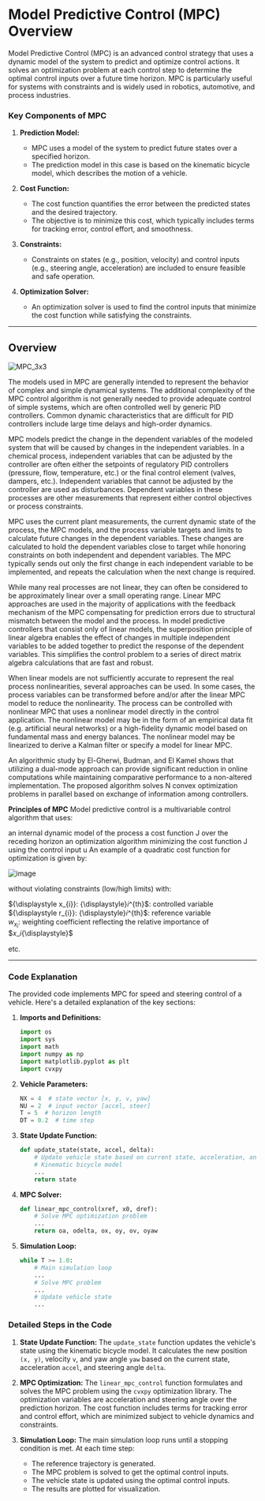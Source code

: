 # Model Predictive Control (MPC) Overview

Model Predictive Control (MPC) is an advanced control strategy that uses a dynamic model of the system to predict and optimize control actions. It solves an optimization problem at each control step to determine the optimal control inputs over a future time horizon. MPC is particularly useful for systems with constraints and is widely used in robotics, automotive, and process industries.

### Key Components of MPC

1. **Prediction Model:**
   - MPC uses a model of the system to predict future states over a specified horizon.
   - The prediction model in this case is based on the kinematic bicycle model, which describes the motion of a vehicle.

2. **Cost Function:**
   - The cost function quantifies the error between the predicted states and the desired trajectory.
   - The objective is to minimize this cost, which typically includes terms for tracking error, control effort, and smoothness.

3. **Constraints:**
   - Constraints on states (e.g., position, velocity) and control inputs (e.g., steering angle, acceleration) are included to ensure feasible and safe operation.

4. **Optimization Solver:**
   - An optimization solver is used to find the control inputs that minimize the cost function while satisfying the constraints.


---

## Overview
![MPC_3x3](https://github.com/AtsushiSakai/PythonRobotics/assets/113830751/c8ae9e27-0e4a-4a95-ae9e-92898744904d)


The models used in MPC are generally intended to represent the behavior of complex and simple dynamical systems. The additional complexity of the MPC control algorithm is not generally needed to provide adequate control of simple systems, which are often controlled well by generic PID controllers. Common dynamic characteristics that are difficult for PID controllers include large time delays and high-order dynamics.

MPC models predict the change in the dependent variables of the modeled system that will be caused by changes in the independent variables. In a chemical process, independent variables that can be adjusted by the controller are often either the setpoints of regulatory PID controllers (pressure, flow, temperature, etc.) or the final control element (valves, dampers, etc.). Independent variables that cannot be adjusted by the controller are used as disturbances. Dependent variables in these processes are other measurements that represent either control objectives or process constraints.

MPC uses the current plant measurements, the current dynamic state of the process, the MPC models, and the process variable targets and limits to calculate future changes in the dependent variables. These changes are calculated to hold the dependent variables close to target while honoring constraints on both independent and dependent variables. The MPC typically sends out only the first change in each independent variable to be implemented, and repeats the calculation when the next change is required.

While many real processes are not linear, they can often be considered to be approximately linear over a small operating range. Linear MPC approaches are used in the majority of applications with the feedback mechanism of the MPC compensating for prediction errors due to structural mismatch between the model and the process. In model predictive controllers that consist only of linear models, the superposition principle of linear algebra enables the effect of changes in multiple independent variables to be added together to predict the response of the dependent variables. This simplifies the control problem to a series of direct matrix algebra calculations that are fast and robust.

When linear models are not sufficiently accurate to represent the real process nonlinearities, several approaches can be used. In some cases, the process variables can be transformed before and/or after the linear MPC model to reduce the nonlinearity. The process can be controlled with nonlinear MPC that uses a nonlinear model directly in the control application. The nonlinear model may be in the form of an empirical data fit (e.g. artificial neural networks) or a high-fidelity dynamic model based on fundamental mass and energy balances. The nonlinear model may be linearized to derive a Kalman filter or specify a model for linear MPC.

An algorithmic study by El-Gherwi, Budman, and El Kamel shows that utilizing a dual-mode approach can provide significant reduction in online computations while maintaining comparative performance to a non-altered implementation. The proposed algorithm solves N convex optimization problems in parallel based on exchange of information among controllers.


**Principles of MPC**
Model predictive control is a multivariable control algorithm that uses:

an internal dynamic model of the process
a cost function J over the receding horizon
an optimization algorithm minimizing the cost function J using the control input u
An example of a quadratic cost function for optimization is given by:

![image](https://github.com/AtsushiSakai/PythonRobotics/assets/113830751/0023dd94-d4f3-400f-bd80-7a1e237295d9)

without violating constraints (low/high limits) with:

${\displaystyle x_{i}}: {\displaystyle}𝑖^{th}$: controlled variable\
${\displaystyle r_{i}}: {\displaystyle}𝑖^{th}$: reference variable\
${\displaystyle w_{x_{i}}}$: weighting coefficient reflecting the relative importance of $𝑥_𝑖{\displaystyle}$

etc.

---

### Code Explanation

The provided code implements MPC for speed and steering control of a vehicle. Here's a detailed explanation of the key sections:

1. **Imports and Definitions:**
   ```python
   import os
   import sys
   import math
   import numpy as np
   import matplotlib.pyplot as plt
   import cvxpy
   ```

2. **Vehicle Parameters:**
   ```python
   NX = 4  # state vector [x, y, v, yaw]
   NU = 2  # input vector [accel, steer]
   T = 5  # horizon length
   DT = 0.2  # time step
   ```

3. **State Update Function:**
   ```python
   def update_state(state, accel, delta):
       # Update vehicle state based on current state, acceleration, and steering angle
       # Kinematic bicycle model
       ...
       return state
   ```

4. **MPC Solver:**
   ```python
   def linear_mpc_control(xref, x0, dref):
       # Solve MPC optimization problem
       ...
       return oa, odelta, ox, oy, ov, oyaw
   ```

5. **Simulation Loop:**
   ```python
   while T >= 1.0:
       # Main simulation loop
       ...
       # Solve MPC problem
       ...
       # Update vehicle state
       ...
   ```

### Detailed Steps in the Code

1. **State Update Function:**
   The `update_state` function updates the vehicle's state using the kinematic bicycle model. It calculates the new position `(x, y)`, velocity `v`, and yaw angle `yaw` based on the current state, acceleration `accel`, and steering angle `delta`.

2. **MPC Optimization:**
   The `linear_mpc_control` function formulates and solves the MPC problem using the `cvxpy` optimization library. The optimization variables are acceleration and steering angle over the prediction horizon. The cost function includes terms for tracking error and control effort, which are minimized subject to vehicle dynamics and constraints.

3. **Simulation Loop:**
   The main simulation loop runs until a stopping condition is met. At each time step:
   - The reference trajectory is generated.
   - The MPC problem is solved to get the optimal control inputs.
   - The vehicle state is updated using the optimal control inputs.
   - The results are plotted for visualization.
